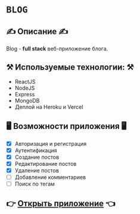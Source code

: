 # `BLOG`
## ✍️ Описание ✍️
Blog - **full stack** веб-приложение блога. 
## ⚒️ Используемые технологии: ⚒️
- ReactJS
- NodeJS
- Express
- MongoDB
- Деплой на Heroku и Vercel
## 🖥️ Возможности приложения 🖥️
- [x] Авторизация и регистрация
- [x] Аутентификация
- [x] Создание постов
- [x] Редактирование постов
- [x] Удаление постов
- [ ] Добавление комментариев
- [ ] Поиск по тегам
## 👉 [Открыть приложение](https://egoryan-blog.vercel.app/) 👈 
